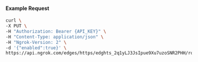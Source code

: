 <!-- Code generated for API Clients. DO NOT EDIT. -->

#### Example Request

```bash
curl \
-X PUT \
-H "Authorization: Bearer {API_KEY}" \
-H "Content-Type: application/json" \
-H "Ngrok-Version: 2" \
-d '{"enabled":true}' \
https://api.ngrok.com/edges/https/edghts_2q1yLJ3JsIpue9Xu7uzoSNR2PHH/routes/edghtsrt_2q1yLMLtYsNiezDrTvg79LbNvDi/compression
```
